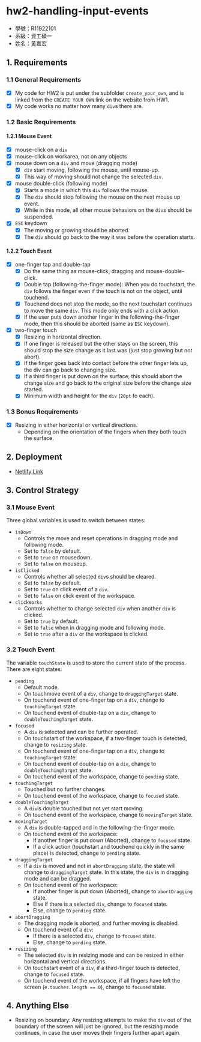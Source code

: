 # hw2-handling-input-events
- 學號：R11922101 
- 系級：資工碩一 
- 姓名：黃嘉宏 

## 1. Requirements
### 1.1 General Requirements
- [x] My code for HW2 is put under the subfolder `create_your_own`, and is linked from the `CREATE YOUR OWN` link on the website from HW1. 
- [x] My code works no matter how many `div`s there are.

### 1.2 Basic Requirements
#### 1.2.1 Mouse Event
- [x] mouse-click on a `div`
- [x] mouse-click on workarea, not on any objects
- [x] mouse down on a `div` and move (dragging mode)
    - [x] `div` start moving, following the mouse, until mouse-up.
    - [x] This way of moving should not change the selected `div`.
- [x] mouse double-click (following mode)
    - [x] Starts a mode in which this `div` follows the mouse.
    - [x] The `div` should stop following the mouse on the next mouse up event.
    - [x] While in this mode, all other mouse behaviors on the `div`s should be suspended.
- [x] `ESC` keydown
    - [x] The moving or growing should be aborted.
    - [x] The `div` should go back to the way it was before the operation starts.

#### 1.2.2 Touch Event
- [x] one-finger tap and double-tap
    - [x] Do the same thing as mouse-click, dragging and mouse-double-click.
    - [x] Double tap (following-the-finger mode): When you do touchstart, the `div` follows the finger even if the touch is not on the object, until touchend.
    - [x] Touchend does not stop the mode, so the next touchstart continues to move the same `div`. This mode only ends with a click action.
    - [x] If the user puts down another finger in the following-the-finger mode, then this should be aborted (same as `ESC` keydown).
- [x] two-finger touch
    - [x] Resizing in horizontal direction.
    - [x] If one finger is released but the other stays on the screen, this should stop the size change as it last was (just stop growing but not abort).
    - [x] If the finger goes back into contact before the other finger lets up, the div can go back to changing size.
    - [x] If a third finger is put down on the surface, this should abort the change size and go back to the original size before the change size started.
    - [x] Minimum width and height for the `div` (`20pt` fo each).
    
### 1.3 Bonus Requirements
- [x] Resizing in either horizontal or vertical directions.
    - Depending on the orientation of the fingers when they both touch the surface.

## 2. Deployment
- [Netlify Link](https://gregarious-faloodeh-023244.netlify.app/)

## 3. Control Strategy
### 3.1 Mouse Event
Three global variables is used to switch between states:
- `isDown`
    - Controls the move and reset operations in dragging mode and following mode.
    - Set to `false` by default.
    - Set to `true` on mousedown.
    - Set to `false` on mouseup.
- `isClicked`
    - Controls whether all selected `div`s should be cleared.
    - Set to `false` by default.
    - Set to `true` on click event of a `div`.
    - Set to `false` on click event of the workspace.
- `clickWorks`
    - Controls whether to change selected `div` when another `div` is clicked.
    - Set to `true` by default.
    - Set to `false` when in dragging mode and following mode.
    - Set to `true` after a `div` or the workspace is clicked.

### 3.2 Touch Event
The variable `touchState` is used to store the current state of the process. There are eight states:
- `pending`
    - Default mode.
    - On touchmove event of a `div`, change to `draggingTarget` state.
    - On touchend event of one-finger tap on a `div`, change to `touchingTarget` state.
    - On touchend event of double-tap on a `div`, change to `doubleTouchingTarget` state.
- `focused`
    - A `div` is selected and can be further operated.
    - On touchstart of the workspace, if a two-finger touch is detected, change to `resizing` state.
    - On touchend event of one-finger tap on a `div`, change to `touchingTarget` state.
    - On touchend event of double-tap on a `div`, change to `doubleTouchingTarget` state.
    - On touchend event of the workspace, change to `pending` state.
- `touchingTarget`
    - Touched but no further changes.
    - On touchend event of the workspace, change to `focused` state.
- `doubleTouchingTarget`
    - A `div`is double touched but not yet start moving.
    - On touchend event of the workspace, change to `movingTarget` state.
- `movingTarget`
    - A `div` is double-tapped and in the following-the-finger mode.
    - On touchend event of the workspace:
        - If another finger is put down (Aborted), change to `focused` state.
        - If a click action (touchstart and touchend quickly in the same place) is detected, change to `pending` state.
- `draggingTarget`
    - If a `div` is moved and not in `abortDragging` state, the state will change to `draggingTarget` state. In this state, the `div` is in dragging mode and can be dragged.
    - On touchend event of the workspace:
        - If another finger is put down (Aborted), change to `abortDragging` state.
        - Else if there is a selected `div`, change to `focused` state.
        - Else, change to `pending` state.
- `abortDragging`
    - The dragging mode is aborted, and further moving is disabled.
    - On touchend event of a `div`:
        - If there is a selected `div`, change to `focused` state.
        - Else, change to `pending` state.
- `resizing`
    - The selected `div` is in resizing mode and can be resized in either horizontal and vertical directions.
    - On touchstart event of a `div`, if a third-finger touch is detected, change to `focused` state.
    - On touchend event of the workspace, if all fingers have left the screen (`e.touches.length == 0`), change to `focused` state.
## 4. Anything Else
- Resizing on boundary: Any resizing attempts to make the `div` out of the boundary of the screen will just be ignored, but the resizing mode continues, in case the user moves their fingers further apart again.
